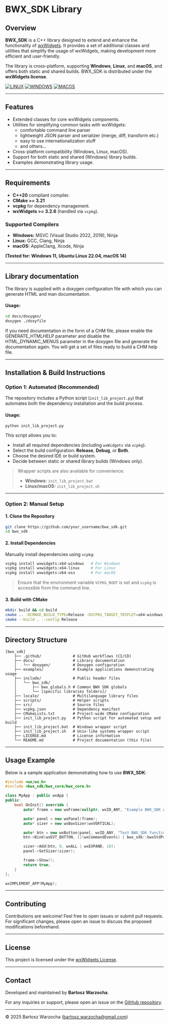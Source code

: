 # BWX_SDK Library

## Overview
**BWX_SDK** is a C++ library designed to extend and enhance the functionality of [wxWidgets](https://www.wxwidgets.org/). It provides a set of additional classes and utilities that simplify the usage of wxWidgets, making development more efficient and user-friendly.

The library is cross-platform, supporting **Windows**, **Linux**, and **macOS**, and offers both static and shared builds. BWX_SDK is distributed under the **wxWidgets license**.

[![LINUX](https://github.com/bartoszwarzocha/bwx_sdk/actions/workflows/ci-linux.yml/badge.svg)](https://github.com/bartoszwarzocha/bwx_sdk/actions/workflows/ci-linux.yml)
[![WINDOWS](https://github.com/bartoszwarzocha/bwx_sdk/actions/workflows/ci-windows.yml/badge.svg)](https://github.com/bartoszwarzocha/bwx_sdk/actions/workflows/ci-windows.yml)
[![MACOS](https://github.com/bartoszwarzocha/bwx_sdk/actions/workflows/ci-macos.yml/badge.svg)](https://github.com/bartoszwarzocha/bwx_sdk/actions/workflows/ci-macos.yml)

---

## Features
- Extended classes for core wxWidgets components.
- Utilities for simplifying common tasks with wxWidgets:
    - comfortable command line parser
    - lightweight JSON parser and serializer (merge, diff, transform etc.)
    - easy to use internationalization stuff
    - and others...
- Cross-platform compatibility (Windows, Linux, macOS).
- Support for both static and shared (Windows) library builds.
- Examples demonstrating library usage.

---

## Requirements
- **C++20** compliant compiler.
- **CMake >= 3.21**
- **vcpkg** for dependency management.
- **wxWidgets >= 3.2.6** (handled via `vcpkg`).

### Supported Compilers
- **Windows:** MSVC (Visual Studio 2022, 2019), Ninja
- **Linux:** GCC, Clang, Ninja
- **macOS:** AppleClang, Xcode, Ninja

**(Tested for: Windows 11, Ubuntu Linux 22.04, macOS 14)**

---

## Library documentation
The library is supplied with a doxygen configuration file with which you can generate HTML and man documentation.

#### Usage:
```bash
cd docs/doxygen/
doxygen ./doxyfile
```

If you need documentation in the form of a CHM file, please enable the GENERATE_HTMLHELP parameter and disable the HTML_DYNAMIC_MENUS parameter in the doxygen file and generate the documentation again. You will get a set of files ready to build a CHM help file.

---

## Installation & Build Instructions

### Option 1: Automated (Recommended)
The repository includes a Python script (`init_lib_project.py`) that automates both the dependency installation and the build process.

#### Usage:
```bash
python init_lib_project.py
```

This script allows you to:
- Install all required dependencies (including `wxWidgets` via `vcpkg`).
- Select the build configuration: **Release**, **Debug**, or **Both**.
- Choose the desired IDE or build system.
- Decide between static or shared library builds (Windows only).

> Wrapper scripts are also available for convenience:
> - **Windows:** `init_lib_project.bat`
> - **Linux/macOS:** `init_lib_project.sh`

---

### Option 2: Manual Setup

#### 1. Clone the Repository
```bash
git clone https://github.com/your_username/bwx_sdk.git
cd bwx_sdk
```

#### 2. Install Dependencies
Manually install dependencies using `vcpkg`:
```bash
vcpkg install wxwidgets:x64-windows   # For Windows
vcpkg install wxwidgets:x64-linux     # For Linux
vcpkg install wxwidgets:x64-osx       # For macOS
```
> Ensure that the environment variable `VCPKG_ROOT` is set and `vcpkg` is accessible from the command line.

#### 3. Build with CMake
```bash
mkdir build && cd build
cmake .. -DCMAKE_BUILD_TYPE=Release -DVCPKG_TARGET_TRIPLET=x64-windows
cmake --build . --config Release
```

---

## Directory Structure
```
[bwx_sdk]
    ├── .github/              # GitHub workflows (CI/CD)
    ├── docs/                 # Library documentation
    │   └── doxygen/          # Doxygen configuration
    ├── examples/             # Example applications demonstrating usage
    ├── include/              # Public header files
    │   └── bwx_sdk/
    │       ├── bwx_globals.h # Common BWX SDK globals
    │       └── [specific libraries folders]/
    ├── locale/               # Multilanguage library files
    ├── scripts/              # Helper scripts
    ├── src/                  # Source files
    ├── vcpkg.json            # Dependency manifest
    ├── CMakeLists.txt        # Project-wide CMake configuration
    ├── init_lib_project.py   # Python script for automated setup and build
    ├── init_lib_project.bat  # Windows wrapper script
    ├── init_lib_project.sh   # Unix-like systems wrapper script
    ├── LICENSE.md            # License information
    └── README.md             # Project documentation (this file)
```

---

## Usage Example
Below is a sample application demonstrating how to use **BWX_SDK**:

```cpp
#include <wx/wx.h>
#include <bwx_sdk/bwx_core/bwx_core.h>

class MyApp : public wxApp {
public:
    bool OnInit() override {
        auto* frame = new wxFrame(nullptr, wxID_ANY, "Example BWX_SDK Application", wxDefaultPosition, wxSize(400, 300));

        auto* panel = new wxPanel(frame);
        auto* sizer = new wxBoxSizer(wxVERTICAL);

        auto* btn = new wxButton(panel, wxID_ANY, "Test BWX_SDK function");
        btn->Bind(wxEVT_BUTTON, [](wxCommandEvent&) { bwx_sdk::bwxStdPathsInfo(); });

        sizer->Add(btn, 0, wxALL | wxEXPAND, 10);
        panel->SetSizer(sizer);

        frame->Show();
        return true;
    }
};

wxIMPLEMENT_APP(MyApp);
```

---

## Contributing
Contributions are welcome! Feel free to open issues or submit pull requests.  
For significant changes, please open an issue to discuss the proposed modifications beforehand.

---

## License
This project is licensed under the [wxWidgets License](https://www.wxwidgets.org/about/licence/).

---

## Contact
Developed and maintained by **Bartosz Warzocha**.

For any inquiries or support, please open an issue on the [GitHub repository](https://github.com/bartoszwarzocha/bwx_sdk/issues).

---
© 2025 Bartosz Warzocha (bartosz.warzocha@gmail.com)
